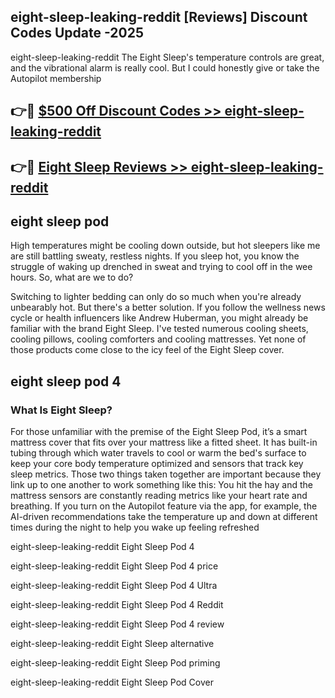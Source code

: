 ## eight-sleep-leaking-reddit [Reviews​] Discount Codes Update -2025

eight-sleep-leaking-reddit The Eight Sleep's temperature controls are great, and the vibrational alarm is really cool. But I could honestly give or take the Autopilot membership

## 👉🔴 [$500 Off Discount Codes >> eight-sleep-leaking-reddit](http://download.freeplayer.one?title=eight-sleep-leaking-reddit&ref=18-ES)

## 👉🔴 [Eight Sleep Reviews >> eight-sleep-leaking-reddit](http://download.freeplayer.one?title=eight-sleep-leaking-reddit&ref=18-ES)

## eight sleep pod

High temperatures might be cooling down outside, but hot sleepers like me are still battling sweaty, restless nights. If you sleep hot, you know the struggle of waking up drenched in sweat and trying to cool off in the wee hours. So, what are we to do?

Switching to lighter bedding can only do so much when you're already unbearably hot. But there's a better solution. If you follow the wellness news cycle or health influencers like Andrew Huberman, you might already be familiar with the brand Eight Sleep. I've tested numerous cooling sheets, cooling pillows, cooling comforters and cooling mattresses. Yet none of those products come close to the icy feel of the Eight Sleep cover.

## eight sleep pod 4

### What Is Eight Sleep?

For those unfamiliar with the premise of the Eight Sleep Pod, it’s a smart mattress cover that fits over your mattress like a fitted sheet. It has built-in tubing through which water travels to cool or warm the bed's surface to keep your core body temperature optimized and sensors that track key sleep metrics. Those two things taken together are important because they link up to one another to work something like this: You hit the hay and the mattress sensors are constantly reading metrics like your heart rate and breathing. If you turn on the Autopilot feature via the app, for example, the AI-driven recommendations take the temperature up and down at different times during the night to help you wake up feeling refreshed

eight-sleep-leaking-reddit Eight Sleep Pod 4

eight-sleep-leaking-reddit Eight Sleep Pod 4 price

eight-sleep-leaking-reddit Eight Sleep Pod 4 Ultra

eight-sleep-leaking-reddit Eight Sleep Pod 4 Reddit

eight-sleep-leaking-reddit Eight Sleep Pod 4 review

eight-sleep-leaking-reddit Eight Sleep alternative

eight-sleep-leaking-reddit Eight Sleep Pod priming

eight-sleep-leaking-reddit Eight Sleep Pod Cover